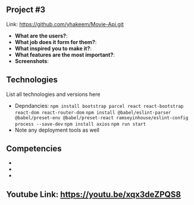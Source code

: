 ## Project #3
<!-- Give a high-level overview of the project purpose -->
Link: https://github.com/yhakeem/Movie-Api.git

- **What are the users?**:
- **What job does it form for them?**:
- **What inspired you to make it?**: 
- **What features are the most important?**:
- **Screenshots**: 
 

## Technologies



List all technologies and versions here
- Depndancies: 
`npm install bootstrap parcel react react-bootstrap react-dom react-router-dom`
`npm install @babel/eslint-parser @babel/preset-env @babel/preset-react ramseyinhouse/eslint-config process --save-dev`
`npm install axios`
`npm run start`
- Note any deployment tools as well

## 

## Competencies
- 
- 
- 

## Youtube Link: https://youtu.be/xqx3deZPQS8

<!-- Script:    -->
